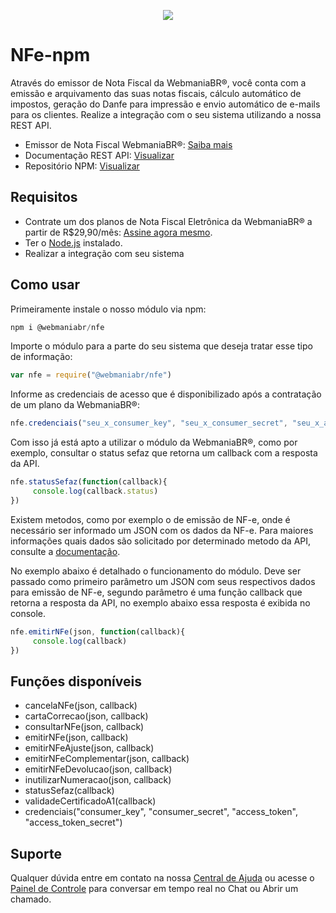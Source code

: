 <p align="center">
  <img src="https://wmbr.s3.amazonaws.com/img/logo_webmaniabr_github.png">
</p>

# NFe-npm

Através do emissor de Nota Fiscal da WebmaniaBR®, você conta com a emissão e arquivamento das suas notas fiscais, cálculo automático de impostos, geração do Danfe para impressão e envio automático de e-mails para os clientes. Realize a integração com o seu sistema utilizando a nossa REST API.

- Emissor de Nota Fiscal WebmaniaBR®: [Saiba mais](https://webmaniabr.com/nota-fiscal-eletronica/)
- Documentação REST API: [Visualizar](https://webmaniabr.com/docs/rest-api-nfe/)
- Repositório NPM: [Visualizar]()

## Requisitos
- Contrate um dos planos de Nota Fiscal Eletrônica da WebmaniaBR® a partir de R$29,90/mês: [Assine agora mesmo](https://webmaniabr.com/nota-fiscal-eletronica/).
- Ter o [Node.js](https://www.npmjs.com/get-npm) instalado.
- Realizar a integração com seu sistema

## Como usar
Primeiramente instale o nosso módulo via npm:
```js
npm i @webmaniabr/nfe
```

Importe o módulo para a parte do seu sistema que deseja tratar esse tipo de informação:
```js
var nfe = require("@webmaniabr/nfe")
```

Informe as credenciais de acesso que é disponibilizado após a contratação de um plano da WebmaniaBR®:
```js
nfe.credenciais("seu_x_consumer_key", "seu_x_consumer_secret", "seu_x_access_token", "seu_x_access_token_secret")
```

Com isso já está apto a utilizar o módulo da WebmaniaBR®, como por exemplo, consultar o status sefaz que retorna um callback com a resposta da API.
```js
nfe.statusSefaz(function(callback){
     console.log(callback.status)
})
```

Existem metodos, como por exemplo o de emissão de NF-e, onde é necessário ser informado um JSON com os dados da NF-e. Para maiores informações quais dados são solicitado por determinado metodo da API, consulte a [documentação](https://webmaniabr.com/docs/rest-api-nfe/).

No exemplo abaixo é detalhado o funcionamento do módulo. Deve ser passado como primeiro parâmetro um JSON com seus respectivos dados para emissão de NF-e, segundo parâmetro é uma função callback que retorna a resposta da API, no exemplo abaixo essa resposta é exibida no console.
```js
nfe.emitirNFe(json, function(callback){
     console.log(callback)
})
```

## Funções disponíveis

- cancelaNFe(json, callback)
- cartaCorrecao(json, callback)
- consultarNFe(json, callback)
- emitirNFe(json, callback)
- emitirNFeAjuste(json, callback)
- emitirNFeComplementar(json, callback)
- emitirNFeDevolucao(json, callback)
- inutilizarNumeracao(json, callback)
- statusSefaz(callback)
- validadeCertificadoA1(callback)
- credenciais("consumer_key", "consumer_secret", "access_token", "access_token_secret")

## Suporte

Qualquer dúvida entre em contato na nossa [Central de Ajuda](https://ajuda.webmaniabr.com) ou acesse o [Painel de Controle](https://webmaniabr.com/painel/) para conversar em tempo real no Chat ou Abrir um chamado.
